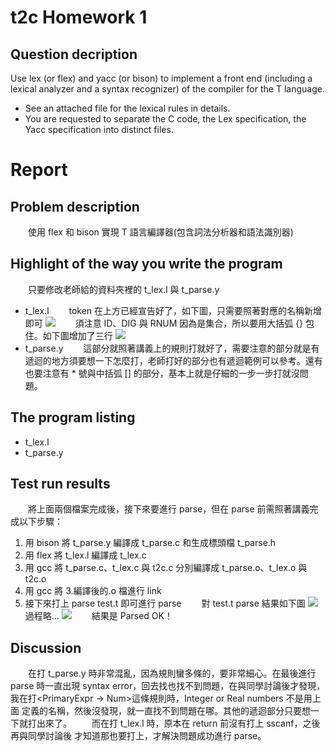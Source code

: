 # t2c Homework 1
## Question decription
Use lex (or flex) and yacc (or bison) to implement a front end (including a lexical analyzer and a syntax recognizer) of the compiler for the T language.
* See an attached file for the lexical rules in details.
* You are requested to separate the C code, the Lex specification, the Yacc specification into distinct files.

# Report
## Problem description
　　使用 flex 和 bison 實現 T 語言編譯器(包含詞法分析器和語法識別器)

## Highlight of the way you write the program
　　只要修改老師給的資料夾裡的 t_lex.l 與 t_parse.y
* t_lex.l
　　token 在上方已經宣告好了，如下圖，只需要照著對應的名稱新增即可
![](https://i.imgur.com/p50OX5T.png)
　　須注意 ID、DIG 與 RNUM 因為是集合，所以要用大括弧 {} 包住。如下圖增加了三行
![](https://i.imgur.com/XLK14Yd.png)
* t_parse.y
　　這部分就照著講義上的規則打就好了，需要注意的部分就是有遞迴的地方須要想一下怎麼打，老師打好的部分也有遞迴範例可以參考。還有也要注意有 * 號與中括弧 [] 的部分，基本上就是仔細的一步一步打就沒問題。

## The program listing
* t_lex.l
* t_parse.y

## Test run results
　　將上面兩個檔案完成後，接下來要進行 parse，但在 parse 前需照著講義完成以下步驟：
1. 用 bison 將 t_parse.y 編譯成 t_parse.c 和生成標頭檔 t_parse.h
2. 用 flex 將 t_lex.l 編譯成 t_lex.c
3. 用 gcc 將 t_parse.c、t_lex.c 與 t2c.c 分別編譯成 t_parse.o、t_lex.o 與 t2c.o
4. 用 gcc 將 3.編譯後的.o 檔進行 link
5. 接下來打上 parse test.t 即可進行 parse
　　對 test.t parse 結果如下圖
![](https://i.imgur.com/vJndRQu.png)
過程略...
![](https://i.imgur.com/WeCFyHw.png)
　　結果是 Parsed OK！

## Discussion
　　在打 t_parse.y 時非常混亂，因為規則蠻多條的，要非常細心。在最後進行
parse 時一直出現 syntax error，回去找也找不到問題，在與同學討論後才發現，
我在打<PrimaryExpr -> Num>這條規則時，Integer or Real numbers 不是用上面
定義的名稱，然後沒發現，就一直找不到問題在哪。其他的遞迴部分只要想一
下就打出來了。
　　而在打 t_lex.l 時，原本在 return 前沒有打上 sscanf，之後再與同學討論後
才知道那也要打上，才解決問題成功進行 parse。
